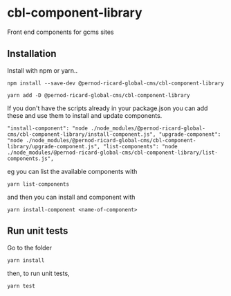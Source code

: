 # cbl-component-library

Front end components for gcms sites

## Installation

Install with npm or yarn..

`npm install --save-dev @pernod-ricard-global-cms/cbl-component-library`

`yarn add -D @pernod-ricard-global-cms/cbl-component-library`

If you don't have the scripts already in your package.json you can add these and use them to install and update components.

`"install-component": "node ./node_modules/@pernod-ricard-global-cms/cbl-component-library/install-component.js", "upgrade-component": "node ./node_modules/@pernod-ricard-global-cms/cbl-component-library/upgrade-component.js", "list-components": "node ./node_modules/@pernod-ricard-global-cms/cbl-component-library/list-components.js",`

eg you can list the available components with

`yarn list-components`

and then you can install and component with

`yarn install-component <name-of-component>`

## Run unit tests

Go to the folder

`yarn install`

then, to run unit tests, 

`yarn test`
